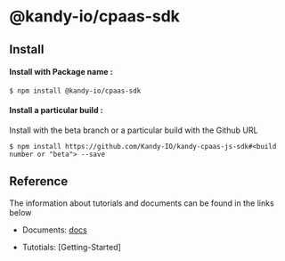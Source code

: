 # @kandy-io/cpaas-sdk

## Install

#### Install with Package name :

`$ npm install @kandy-io/cpaas-sdk`

#### Install a particular build :

Install with the beta branch or a particular build with the Github URL

`$ npm install https://github.com/Kandy-IO/kandy-cpaas-js-sdk#<build number or "beta"> --save`

## Reference

The information about tutorials and documents can be found in the links below

* Documents: [docs](https://kandy-io.github.io/kandy-cpaas-js-sdk/docs)

* Tutotials: [Getting-Started]



